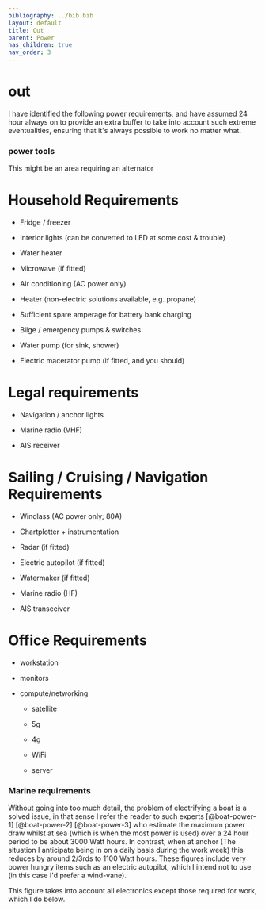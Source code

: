 ```yaml
---
bibliography: ../bib.bib
layout: default
title: Out
parent: Power
has_children: true
nav_order: 3
---
```


# out

I have identified the following power requirements, and have assumed 24
hour always on to provide an extra buffer to take into account such
extreme eventualities, ensuring that it's always possible to work no
matter what.

### power tools

This might be an area requiring an alternator

# Household Requirements

-   Fridge / freezer

-   Interior lights (can be converted to LED at some cost & trouble)

-   Water heater

-   Microwave (if fitted)

-   Air conditioning (AC power only)

-   Heater (non-electric solutions available, e.g. propane)

-   Sufficient spare amperage for battery bank charging

-   Bilge / emergency pumps & switches

-   Water pump (for sink, shower)

-   Electric macerator pump (if fitted, and you should)


# Legal requirements

-   Navigation / anchor lights

-   Marine radio (VHF)

-   AIS receiver

# Sailing / Cruising / Navigation Requirements

-   Windlass (AC power only; 80A)

-   Chartplotter + instrumentation

-   Radar (if fitted)

-   Electric autopilot (if fitted)

-   Watermaker (if fitted)

-   Marine radio (HF)

-   AIS transceiver


# Office Requirements
-   workstation

-   monitors

-   compute/networking

    -   satellite

    -   5g

    -   4g

    -   WiFi

    -   server

### Marine requirements

Without going into too much detail, the problem of electrifying a boat
is a solved issue, in that sense I refer the reader to such experts
[@boat-power-1] [@boat-power-2] [@boat-power-3] who estimate the maximum
power draw whilst at sea (which is when the most power is used) over a
24 hour period to be about 3000 Watt hours. In contrast, when at anchor
(The situation I anticipate being in on a daily basis during the work
week) this reduces by around 2/3rds to 1100 Watt hours. These figures
include very power hungry items such as an electric autopilot, which I
intend not to use (in this case I'd prefer a wind-vane).

This figure takes into account all electronics except those required for
work, which I do below.

